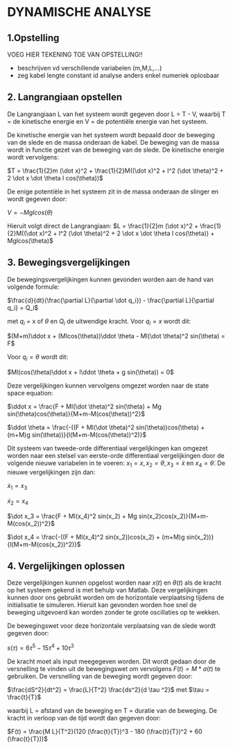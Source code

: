 # DYNAMISCHE ANALYSE
## 1.Opstelling
VOEG HIER TEKENING TOE VAN OPSTELLING!!
+ beschrijven vd verschillende variabelen (m,M,L,...)
+ zeg kabel lengte constant id analyse anders enkel numeriek oplosbaar

## 2. Langrangiaan opstellen
De Langrangiaan L van het systeem wordt gegeven door L = T - V, waarbij T = de kinetische energie en V = de potentiële energie van het systeem. 

De kinetische energie van het systeem wordt bepaald door de beweging van de slede en de massa onderaan de kabel. De beweging van de massa wordt in functie gezet van de beweging van de slede. De kinetische energie wordt vervolgens:

$T = \frac{1}{2}m (\dot x)^2 + \frac{1}{2}M((\dot x)^2 + l^2 (\dot \theta)^2 + 2 \dot x \dot \theta l cos(\theta))$

De enige potentiële in het systeem zit in de massa onderaan de slinger en wordt gegeven door:

$V = -Mglcos(\theta)$

Hieruit volgt direct de Langrangiaan:
$L = \frac{1}{2}m (\dot x)^2 + \frac{1}{2}M((\dot x)^2 + l^2 (\dot \theta)^2 + 2 \dot x \dot \theta l cos(\theta)) + Mglcos(\theta)$

## 3. Bewegingsvergelijkingen
De bewegingsvergelijkingen kunnen gevonden worden aan de hand van volgende formule:

$\frac{d}{dt}(\frac{\partial L}{\partial \dot q_i}) - \frac{\partial L}{\partial q_i} = Q_i$

met $q_i$ = x of $\theta$ en $Q_i$ de uitwendige kracht. Voor $q_i=x$ wordt dit:

$(M+m)\ddot x + (Mlcos(\theta))\ddot \theta - Ml(\dot \theta)^2 sin(\theta) = F$

Voor $q_i = \theta$ wordt dit:

$Ml(cos(\theta)\ddot x + l\ddot \theta + g sin(\theta)) = 0$

Deze vergelijkingen kunnen vervolgens omgezet worden naar de state space equation:

$\ddot x  = \frac{F + Ml(\dot \theta)^2 sin(\theta) + Mg sin(\theta)cos(\theta)}{M+m-M(cos(\theta))^2}$

$\ddot \theta = \frac{-((F + Ml(\dot \theta)^2 sin(\theta))cos(\theta) + (m+M)g sin(\theta))}{l(M+m-M(cos(\theta))^2)}$

Dit systeem van tweede-orde differentiaal vergelijkingen kan omgezet worden naar een stelsel van eerste-orde differentiaal vergelijkingen door de volgende nieuwe variabelen in te voeren:
$x_1 = x, x_2 = \theta, x_3 = \dot x$ en $x_4 = \dot \theta$. De nieuwe vergelijkingen zijn dan: 

$\dot x_1 = x_3$

$\dot x_2 = x_4$

$\dot x_3  = \frac{F + Ml(x_4)^2 sin(x_2) + Mg sin(x_2)cos(x_2)}{M+m-M(cos(x_2))^2}$

$\dot x_4 = \frac{-((F + Ml(x_4)^2 sin(x_2))cos(x_2) + (m+M)g sin(x_2))}{l(M+m-M(cos(x_2))^2)}$

## 4. Vergelijkingen oplossen
Deze vergelijkingen kunnen opgelost worden naar $x(t)$ en $\theta(t)$ als de kracht op het systeem gekend is met behulp van Matlab. Deze vergelijkingen kunnen door ons gebruikt worden om de horizontale verplaatsing tijdens de initialisatie te simuleren. Hieruit kan gevonden worden hoe snel de beweging uitgevoerd kan worden zonder te grote oscillaties op te wekken.

De bewegingswet voor deze horizontale verplaatsing van de slede wordt gegeven door:

$s(\tau) = 6\tau^5 -15\tau^4 +10\tau^3$

De kracht moet als input meegegeven worden. Dit wordt gedaan door de versnelling te vinden uit de bewegingswet om vervolgens $F(t) = M*a(t)$ te gebruiken. De versnelling van de beweging wordt gegeven door:

$\frac{dS^2}{dt^2} = \frac{L}{T^2} \frac{ds^2}{d \tau ^2}$ met $\tau = \frac{t}{T}$

waarbij L = afstand van de beweging en T = duratie van de beweging. De kracht in verloop van de tijd wordt dan gegeven door:

$F(t) = \frac{M L}{T^2}(120 (\frac{t}{T})^3 - 180 (\frac{t}{T})^2 + 60 (\frac{t}{T}))$


